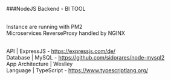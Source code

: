###NodeJS Backend - BI TOOL <br><br>

Instance are running with PM2<br>
Microservices ReverseProxy handled by NGINX <br> <br>


API              | ExpressJS  - https://expressjs.com/de/ <br>
Database         | MySQL      - https://github.com/sidorares/node-mysql2 <br>
App Architecture | Weslley <br>
Language         | TypeScript - https://www.typescriptlang.org/ <br>
